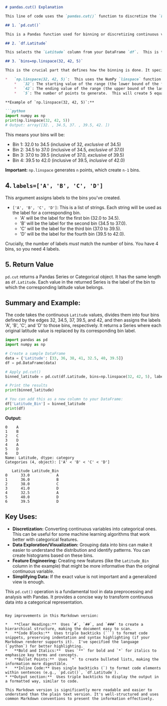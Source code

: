 ```markdown
# pandas.cut() Explanation

This line of code uses the `pandas.cut()` function to discretize the `Latitude` column of a Pandas DataFrame (`df`) into bins and assigns labels to those bins. Here's a step-by-step breakdown:

## 1. `pd.cut()`

This is a Pandas function used for binning or discretizing continuous values.  It takes a continuous variable (like latitude, which can have any value within a range) and divides it into discrete intervals (bins).

## 2. `df.Latitude`

This selects the `Latitude` column from your DataFrame `df`.  This is the continuous variable you want to bin.

## 3. `bins=np.linspace(32, 42, 5)`

This is the crucial part that defines how the binning is done. It specifies the *edges* of the bins.

*   `np.linspace(32, 42, 5)`:  This uses the NumPy `linspace` function to create an array of evenly spaced numbers.
    *   `32`: The starting value of the range (the lower bound of the first bin).
    *   `42`: The ending value of the range (the upper bound of the last bin).
    *   `5`: The number of points to generate.  This will create 5 equally spaced values between 32 and 42, *inclusive*. These values will be the edges of your bins.

**Example of `np.linspace(32, 42, 5)`:**

```python
import numpy as np
print(np.linspace(32, 42, 5))
# Output: array([32. , 34.5, 37. , 39.5, 42. ])
```

This means your bins will be:

*   Bin 1: 32.0 to 34.5 (inclusive of 32, *exclusive* of 34.5)
*   Bin 2: 34.5 to 37.0 (inclusive of 34.5, *exclusive* of 37.0)
*   Bin 3: 37.0 to 39.5 (inclusive of 37.0, *exclusive* of 39.5)
*   Bin 4: 39.5 to 42.0 (inclusive of 39.5, *inclusive* of 42.0)

**Important:** `np.linspace` generates `n` points, which create `n-1` bins.

## 4. `labels=['A', 'B', 'C', 'D']`

This argument assigns labels to the bins you've created.

*   `['A', 'B', 'C', 'D']`: This is a list of strings. Each string will be used as the label for a corresponding bin.
    *   'A' will be the label for the first bin (32.0 to 34.5).
    *   'B' will be the label for the second bin (34.5 to 37.0).
    *   'C' will be the label for the third bin (37.0 to 39.5).
    *   'D' will be the label for the fourth bin (39.5 to 42.0).

Crucially, the number of labels *must* match the number of bins. You have 4 bins, so you need 4 labels.

## 5. Return Value

`pd.cut` returns a Pandas Series or Categorical object. It has the same length as `df.Latitude`. Each value in the returned Series is the label of the bin to which the corresponding latitude value belongs.

## Summary and Example:

The code takes the continuous `Latitude` values, divides them into four bins defined by the edges 32, 34.5, 37, 39.5, and 42, and then assigns the labels 'A', 'B', 'C', and 'D' to those bins, respectively.  It returns a Series where each original latitude value is replaced by its corresponding bin label.

```python
import pandas as pd
import numpy as np

# Create a sample DataFrame
data = {'Latitude': [33, 36, 38, 41, 32.5, 40, 39.5]}
df = pd.DataFrame(data)

# Apply pd.cut()
binned_latitude = pd.cut(df.Latitude, bins=np.linspace(32, 42, 5), labels=['A', 'B', 'C', 'D'])

# Print the results
print(binned_latitude)

# You can add this as a new column to your DataFrame:
df['Latitude_Bin'] = binned_latitude
print(df)
```

**Output:**

```
0    A
1    B
2    C
3    D
4    A
5    D
6    D
Name: Latitude, dtype: category
Categories (4, object): ['A' < 'B' < 'C' < 'D']

   Latitude Latitude_Bin
0      33.0            A
1      36.0            B
2      38.0            C
3      41.0            D
4      32.5            A
5      40.0            D
6      39.5            D
```

## Key Uses:

*   **Discretization:** Converting continuous variables into categorical ones. This can be useful for some machine learning algorithms that work better with categorical features.
*   **Data Exploration/Visualization:** Grouping data into bins can make it easier to understand the distribution and identify patterns. You can create histograms based on these bins.
*   **Feature Engineering:** Creating new features (like the `Latitude_Bin` column in the example) that might be more informative than the original continuous variable.
* **Simplifying Data:** If the exact value is not important and a generalized view is enough.

This `pd.cut()` operation is a fundamental tool in data preprocessing and analysis with Pandas. It provides a concise way to transform continuous data into a categorical representation.
```

Key improvements in this Markdown version:

*   **Clear Headings:**  Uses `#`, `##`, and `###` to create a hierarchical structure, making the document easy to scan.
*   **Code Blocks:**  Uses triple backticks (```) to format code snippets, preserving indentation and syntax highlighting (if your Markdown renderer supports it).  I've specified the language (`python`) for better highlighting.
*   **Bold and Italics:**  Uses `**` for bold and `*` for italics to emphasize key terms and concepts.
*   **Bullet Points:**  Uses `*` to create bulleted lists, making the information more digestible.
*   **Inline Code:** Uses single backticks (`) to format code elements within sentences (e.g., `pd.cut()`, `df.Latitude`).
* **Output section:**  Uses triple backticks to display the output in a formatted way, similar to code.

This Markdown version is significantly more readable and easier to understand than the plain text version. It's well-structured and uses common Markdown conventions to present the information effectively.
